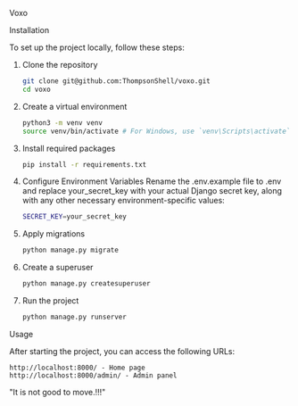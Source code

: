Voxo

Installation

To set up the project locally, follow these steps:

1. Clone the repository

   ```bash
   git clone git@github.com:ThompsonShell/voxo.git
   cd voxo
   ```


2. Create a virtual environment

   ```bash
   python3 -m venv venv
   source venv/bin/activate # For Windows, use `venv\Scripts\activate`
   ```

3. Install required packages

   ```bash
   pip install -r requirements.txt
   ```   

4. Configure Environment Variables
Rename the .env.example file to .env and replace your_secret_key with your actual Django secret key, along with any other necessary environment-specific values:

   ```bash
   SECRET_KEY=your_secret_key
   ```

5. Apply migrations

   ```bash
   python manage.py migrate
   ```

6. Create a superuser

   ```bash
   python manage.py createsuperuser
   ```

7. Run the project

   ```bash
   python manage.py runserver
   ```
   
Usage

After starting the project, you can access the following URLs:

    http://localhost:8000/ - Home page
    http://localhost:8000/admin/ - Admin panel

"It is not good to move.!!!"
